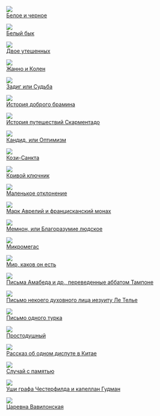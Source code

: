 ![](Белое%20и%20черное.jpg)  
[Белое и черное](Белое%20и%20черное)

![](Белый%20бык.jpg)  
[Белый бык](Белый%20бык)

![](Двое%20утешенных.jpg)  
[Двое утешенных](Двое%20утешенных)

![](Жанно%20и%20Колен.jpg)  
[Жанно и Колен](Жанно%20и%20Колен)

![](Задиг%20или%20Судьба.jpg)  
[Задиг или Судьба](Задиг%20или%20Судьба)

![](История%20доброго%20брамина.jpg)  
[История доброго брамина](История%20доброго%20брамина)

![](История%20путешествий%20Скарментадо.jpg)  
[История путешествий Скарментадо](История%20путешествий%20Скарментадо)

![](Кандид,%20или%20Оптимизм.jpg)  
[Кандид, или Оптимизм](Кандид,%20или%20Оптимизм)

![](Кози-Санкта.jpg)  
[Кози-Санкта](Кози-Санкта)

![](Кривой%20ключник.jpg)  
[Кривой ключник](Кривой%20ключник)

![](Маленькое%20отклонение.jpg)  
[Маленькое отклонение](Маленькое%20отклонение)

![](Марк%20Аврелий%20и%20францисканский%20монах.jpg)  
[Марк Аврелий и францисканский монах](Марк%20Аврелий%20и%20францисканский%20монах)

![](Мемнон,%20или%20Благоразумие%20людское.jpg)  
[Мемнон, или Благоразумие людское](Мемнон,%20или%20Благоразумие%20людское)

![](Микромегас.jpg)  
[Микромегас](Микромегас)

![](Мир,%20каков%20он%20есть.jpg)  
[Мир, каков он есть](Мир,%20каков%20он%20есть)

![](Письма%20Амабеда%20и%20др.,%20переведенные%20аббатом%20Тампоне.jpg)  
[Письма Амабеда и др., переведенные аббатом Тампоне](Письма%20Амабеда%20и%20др.,%20переведенные%20аббатом%20Тампоне)

![](Письмо%20некоего%20духовного%20лица%20иезуиту%20Ле%20Телье.jpg)  
[Письмо некоего духовного лица иезуиту Ле Телье](Письмо%20некоего%20духовного%20лица%20иезуиту%20Ле%20Телье)

![](Письмо%20одного%20турка.jpg)  
[Письмо одного турка](Письмо%20одного%20турка)

![](Простодушный.jpg)  
[Простодушный](Простодушный)

![](Рассказ%20об%20одном%20диспуте%20в%20Китае.jpg)  
[Рассказ об одном диспуте в Китае](Рассказ%20об%20одном%20диспуте%20в%20Китае)

![](Случай%20с%20памятью.jpg)  
[Случай с памятью](Случай%20с%20памятью)

![](Уши%20графа%20Честерфилда%20и%20капеллан%20Гудман.jpg)  
[Уши графа Честерфилда и капеллан Гудман](Уши%20графа%20Честерфилда%20и%20капеллан%20Гудман)

![](Царевна%20Вавилонская.jpg)  
[Царевна Вавилонская](Царевна%20Вавилонская)

